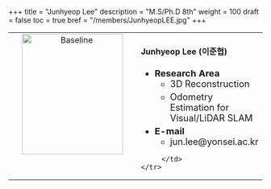 +++
title = "Junhyeop Lee"
description = "M.S/Ph.D 8th"
weight = 100
draft = false
toc = true
bref = "/members/JunhyeopLEE.jpg"
+++


<table>
    <tr>
       <td width="280" align="center" valign="top">
          <img alt="Baseline" width="200px" height="240" src="/members/JunhyeopLEE.jpg">
       </td>
       <td>
            <h4>Junhyeop Lee (이준협)</h4>
            <ul class="member_info">
                <li style="font-size: 18px"><b>Research Area</b>
                    <ul class="interest">
                        <li style="margin-bottom: 5px">3D Reconstruction</li>
                        <li style="margin-bottom: 5px">Odometry Estimation for Visual/LiDAR SLAM</li>
                    </ul>
                </li>
                <li style="font-size: 18px"><b>E-mail</b>
                    <ul>
                        <li style="margin-bottom: 5px">jun.lee@yonsei.ac.kr</li>
                    </ul>
                </li>
            </ul>
            
         </td>
    </tr>
</table>